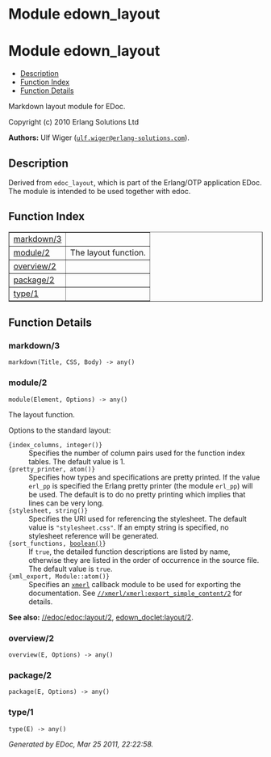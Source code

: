 Module edown_layout
===================


<h1>Module edown_layout</h1>

* [Description](#description)
* [Function Index](#index)
* [Function Details](#functions)


Markdown layout module for EDoc.



Copyright (c) 2010 Erlang Solutions Ltd

__Authors:__ Ulf Wiger ([`ulf.wiger@erlang-solutions.com`](mailto:ulf.wiger@erlang-solutions.com)).

<h2><a name="description">Description</a></h2>

  Derived from `edoc_layout`, which is part of the Erlang/OTP application EDoc.
The module is intended to be used together with edoc.

<h2><a name="index">Function Index</a></h2>



<table width="100%" border="1" cellspacing="0" cellpadding="2" summary="function index"><tr><td valign="top"><a href="#markdown-3">markdown/3</a></td><td></td></tr><tr><td valign="top"><a href="#module-2">module/2</a></td><td>The layout function.</td></tr><tr><td valign="top"><a href="#overview-2">overview/2</a></td><td></td></tr><tr><td valign="top"><a href="#package-2">package/2</a></td><td></td></tr><tr><td valign="top"><a href="#type-1">type/1</a></td><td></td></tr></table>




<h2><a name="functions">Function Details</a></h2>


<a name="markdown-3"></a>

<h3>markdown/3</h3>





`markdown(Title, CSS, Body) -> any()`

<a name="module-2"></a>

<h3>module/2</h3>





`module(Element, Options) -> any()`





The layout function.

Options to the standard layout:



<dt><code>{index_columns, integer()}</code>
</dt>




<dd>Specifies the number of column pairs used for the function
index tables. The default value is 1.
</dd>




<dt><code>{pretty_printer, atom()}</code>
</dt>




<dd>Specifies how types and specifications are pretty printed.
If the value <code>erl_pp</code> is specified the Erlang pretty printer
(the module <code>erl_pp</code>) will be used. The default is to do
no pretty printing which implies that lines can be very long.
</dd>




<dt><code>{stylesheet, string()}</code>
</dt>




<dd>Specifies the URI used for referencing the stylesheet. The
default value is <code>"stylesheet.css"</code>. If an empty string is
specified, no stylesheet reference will be generated.
</dd>




<dt><code>{sort_functions, <a href="#type-boolean">boolean()</a>}</code>
</dt>




<dd>If <code>true</code>, the detailed function descriptions are listed by
name, otherwise they are listed in the order of occurrence in
the source file. The default value is <code>true</code>.
</dd>




<dt><code>{xml_export, Module::atom()}</code>
</dt>




<dd>Specifies an <a href="http://www.erlang.org/doc/man/index.html" target="_top"><code>xmerl</code></a> callback module to be
used for exporting the documentation. See <a href="http://www.erlang.org/doc/man/xmerl.html#export_simple_content-2"><code>//xmerl/xmerl:export_simple_content/2</code></a> for details.
</dd>





__See also:__ [//edoc/edoc:layout/2](http://www.erlang.org/doc/man/edoc.html#layout-2), [edown_doclet:layout/2](edown_doclet.md#layout-2).<a name="overview-2"></a>

<h3>overview/2</h3>





`overview(E, Options) -> any()`

<a name="package-2"></a>

<h3>package/2</h3>





`package(E, Options) -> any()`

<a name="type-1"></a>

<h3>type/1</h3>





`type(E) -> any()`



_Generated by EDoc, Mar 25 2011, 22:22:58._